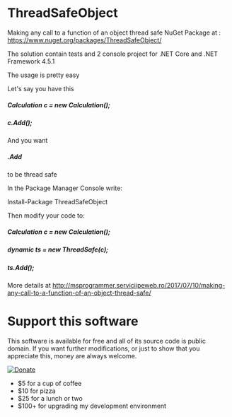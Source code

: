 # ThreadSafeObject
Making any call to a function of an object thread safe
NuGet Package at :
https://www.nuget.org/packages/ThreadSafeObject/

The solution contain tests and 2 console project for .NET Core and .NET Framework 4.5.1

The usage is pretty easy

Let's say you have this

 ##### Calculation c = new Calculation();
  
#####  c.Add();

And you want 
  
 ##### .Add 
  
to be thread safe

In the Package Manager Console write:

Install-Package ThreadSafeObject

Then modify your code to:

 ##### Calculation c = new Calculation();
  
 ##### dynamic ts = new ThreadSafe(c);
  
 ##### ts.Add();


More details at 
http://msprogrammer.serviciipeweb.ro/2017/07/10/making-any-call-to-a-function-of-an-object-thread-safe/


# Support this software

This software is available for free and all of its source code is public domain.  If you want further modifications, or just to show that you appreciate this, money are always welcome.

[![Donate](https://img.shields.io/badge/Donate-PayPal-green.svg)](https://paypal.me/ignatandrei1970/25)

* $5 for a cup of coffee
* $10 for pizza 
* $25 for a lunch or two
* $100+ for upgrading my development environment


